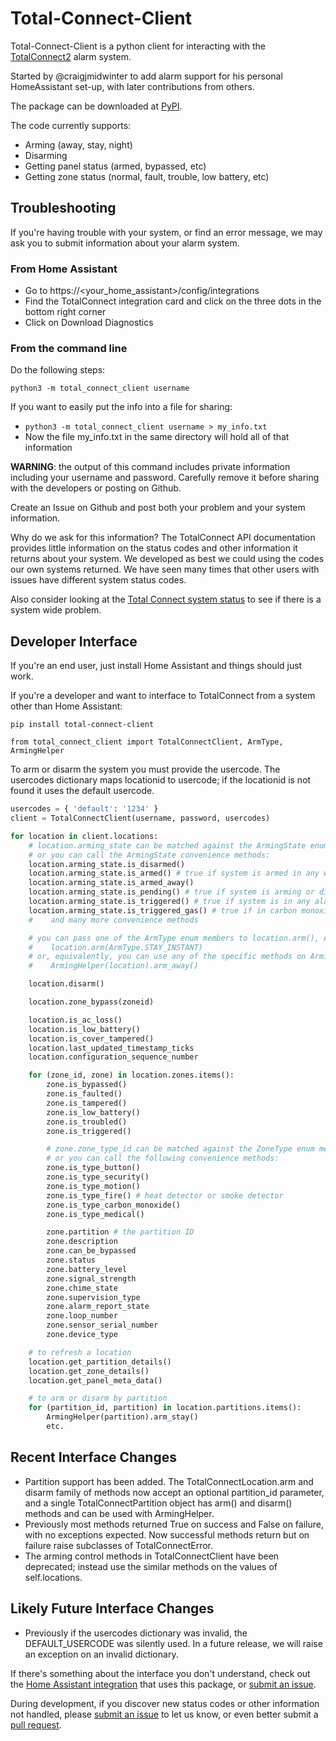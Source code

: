 # Total-Connect-Client
Total-Connect-Client is a python client for interacting with the [TotalConnect2](https://totalconnect2.com) alarm system.

Started by @craigjmidwinter to add alarm support for his personal HomeAssistant set-up, with later contributions from others.

The package can be downloaded at [PyPI](https://pypi.org/project/total-connect-client/).

The code currently supports:
 - Arming (away, stay, night)
 - Disarming
 - Getting panel status (armed, bypassed, etc)
 - Getting zone status (normal, fault, trouble, low battery, etc)

## Troubleshooting

If you're having trouble with your system, or find an error message, we may ask you to submit information about your alarm system.  

### From Home Assistant

- Go to https://<your_home_assistant>/config/integrations
- Find the TotalConnect integration card and click on the three dots in the bottom right corner
- Click on Download Diagnostics

### From the command line

Do the following steps:
 
`python3 -m total_connect_client username`
 
If you want to easily put the info into a file for sharing: 
 - `python3 -m total_connect_client username > my_info.txt`
 - Now the file my_info.txt in the same directory will hold all of that information

**WARNING**:  the output of this command includes private information including your username and password.  Carefully remove it before sharing with the developers or posting on Github.

Create an Issue on Github and post both your problem and your system information.

Why do we ask for this information?  The TotalConnect API documentation provides little information on the status codes and other information it returns about your system.  We developed as best we could using the codes our own systems returned.  We have seen many times that other users with issues have different system status codes.

Also consider looking at the [Total Connect system status](https://status.resideo.com/) to see if there is a system wide problem. 

## Developer Interface

If you're an end user, just install Home Assistant and things should just work.

If you're a developer and want to interface to TotalConnect from a system other than Home Assistant:

```
pip install total-connect-client
```

```
from total_connect_client import TotalConnectClient, ArmType, ArmingHelper
```

To arm or disarm the system you must provide the usercode.
The usercodes dictionary maps locationid to usercode; if
the locationid is not found it uses the default usercode.
```python
usercodes = { 'default': '1234' }
client = TotalConnectClient(username, password, usercodes)

for location in client.locations:
    # location.arming_state can be matched against the ArmingState enum members
    # or you can call the ArmingState convenience methods:
    location.arming_state.is_disarmed()
    location.arming_state.is_armed() # true if system is armed in any way
    location.arming_state.is_armed_away()
    location.arming_state.is_pending() # true if system is arming or disarming
    location.arming_state.is_triggered() # true if system is in any alarm state
    location.arming_state.is_triggered_gas() # true if in carbon monoxide alarm state
    #    and many more convenience methods

    # you can pass one of the ArmType enum members to location.arm(), e.g.
    #    location.arm(ArmType.STAY_INSTANT)
    # or, equivalently, you can use any of the specific methods on ArmingHelper:
    #    ArmingHelper(location).arm_away()

    location.disarm()

    location.zone_bypass(zoneid)

    location.is_ac_loss()
    location.is_low_battery()
    location.is_cover_tampered()
    location.last_updated_timestamp_ticks
    location.configuration_sequence_number

    for (zone_id, zone) in location.zones.items():
        zone.is_bypassed()
        zone.is_faulted()
        zone.is_tampered()
        zone.is_low_battery()
        zone.is_troubled()
        zone.is_triggered()

        # zone.zone_type_id can be matched against the ZoneType enum members,
        # or you can call the following convenience methods:
        zone.is_type_button()
        zone.is_type_security()
        zone.is_type_motion()
        zone.is_type_fire() # heat detector or smoke detector
        zone.is_type_carbon_monoxide()
        zone.is_type_medical()

        zone.partition # the partition ID
        zone.description
        zone.can_be_bypassed
        zone.status
        zone.battery_level
        zone.signal_strength
        zone.chime_state
        zone.supervision_type
        zone.alarm_report_state
        zone.loop_number
        zone.sensor_serial_number
        zone.device_type

    # to refresh a location
    location.get_partition_details()
    location.get_zone_details()
    location.get_panel_meta_data()

    # to arm or disarm by partition
    for (partition_id, partition) in location.partitions.items():
        ArmingHelper(partition).arm_stay()
        etc.
```

## Recent Interface Changes

* Partition support has been added. The TotalConnectLocation.arm and disarm family of methods now accept an optional partition_id parameter, and a single TotalConnectPartition object has arm() and disarm() methods and can be used with ArmingHelper.
* Previously most methods returned True on success and False on failure, with no exceptions expected. Now successful methods return but on failure raise subclasses of TotalConnectError.
* The arming control methods in TotalConnectClient have been deprecated; instead use the
similar methods on the values of self.locations.

## Likely Future Interface Changes

* Previously if the usercodes dictionary was invalid, the DEFAULT_USERCODE
was silently used. In a future release, we will raise an exception on an invalid dictionary.

If there's something about the interface you don't understand, check out the [Home Assistant integration](https://github.com/home-assistant/core/blob/dev/homeassistant/components/totalconnect/) that uses this package, or [submit an issue](https://github.com/craigjmidwinter/total-connect-client/issues).

During development, if you discover new status codes or other information not handled, please [submit an issue](https://github.com/craigjmidwinter/total-connect-client/issues) to let us know, or even better submit a [pull request](https://github.com/craigjmidwinter/total-connect-client/pulls).
